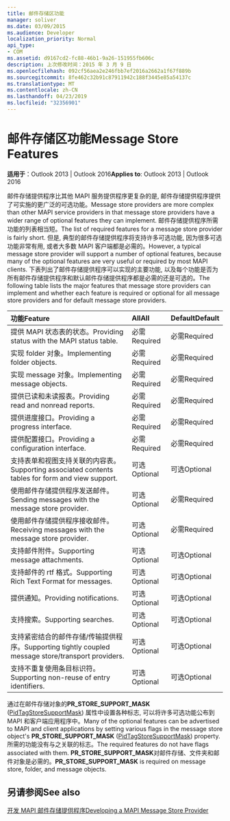 ```yaml
---
title: 邮件存储区功能
manager: soliver
ms.date: 03/09/2015
ms.audience: Developer
localization_priority: Normal
api_type:
- COM
ms.assetid: d9167cd2-fc88-46b1-9a26-151955fb606c
description: 上次修改时间：2015 年 3 月 9 日
ms.openlocfilehash: 092cf56aea2e246fbb7ef2016a2662a1f67f889b
ms.sourcegitcommit: 8fe462c32b91c87911942c188f3445e85a54137c
ms.translationtype: MT
ms.contentlocale: zh-CN
ms.lasthandoff: 04/23/2019
ms.locfileid: "32356901"
---
```

# <a name="message-store-features"></a><span data-ttu-id="a8ea4-103">邮件存储区功能</span><span class="sxs-lookup"><span data-stu-id="a8ea4-103">Message Store Features</span></span>

  
  
<span data-ttu-id="a8ea4-104">**适用于**：Outlook 2013 | Outlook 2016</span><span class="sxs-lookup"><span data-stu-id="a8ea4-104">**Applies to**: Outlook 2013 | Outlook 2016</span></span> 
  
<span data-ttu-id="a8ea4-105">邮件存储提供程序比其他 MAPI 服务提供程序更复杂的是, 邮件存储提供程序提供了可实施的更广泛的可选功能。</span><span class="sxs-lookup"><span data-stu-id="a8ea4-105">Message store providers are more complex than other MAPI service providers in that message store providers have a wider range of optional features they can implement.</span></span> <span data-ttu-id="a8ea4-106">邮件存储提供程序所需功能的列表相当短。</span><span class="sxs-lookup"><span data-stu-id="a8ea4-106">The list of required features for a message store provider is fairly short.</span></span> <span data-ttu-id="a8ea4-107">但是, 典型的邮件存储提供程序将支持许多可选功能, 因为很多可选功能非常有用, 或者大多数 MAPI 客户端都是必需的。</span><span class="sxs-lookup"><span data-stu-id="a8ea4-107">However, a typical message store provider will support a number of optional features, because many of the optional features are very useful or required by most MAPI clients.</span></span> <span data-ttu-id="a8ea4-108">下表列出了邮件存储提供程序可以实现的主要功能, 以及每个功能是否为所有邮件存储提供程序和默认邮件存储提供程序都是必需的还是可选的。</span><span class="sxs-lookup"><span data-stu-id="a8ea4-108">The following table lists the major features that message store providers can implement and whether each feature is required or optional for all message store providers and for default message store providers.</span></span>
  
|<span data-ttu-id="a8ea4-109">**功能**</span><span class="sxs-lookup"><span data-stu-id="a8ea4-109">**Feature**</span></span>|<span data-ttu-id="a8ea4-110">**All**</span><span class="sxs-lookup"><span data-stu-id="a8ea4-110">**All**</span></span>|<span data-ttu-id="a8ea4-111">**Default**</span><span class="sxs-lookup"><span data-stu-id="a8ea4-111">**Default**</span></span>|
|:-----|:-----|:-----|
|<span data-ttu-id="a8ea4-112">提供 MAPI 状态表的状态。</span><span class="sxs-lookup"><span data-stu-id="a8ea4-112">Providing status with the MAPI status table.</span></span>  <br/> |<span data-ttu-id="a8ea4-113">必需</span><span class="sxs-lookup"><span data-stu-id="a8ea4-113">Required</span></span>  <br/> |<span data-ttu-id="a8ea4-114">必需</span><span class="sxs-lookup"><span data-stu-id="a8ea4-114">Required</span></span>  <br/> |
|<span data-ttu-id="a8ea4-115">实现 folder 对象。</span><span class="sxs-lookup"><span data-stu-id="a8ea4-115">Implementing folder objects.</span></span>  <br/> |<span data-ttu-id="a8ea4-116">必需</span><span class="sxs-lookup"><span data-stu-id="a8ea4-116">Required</span></span>  <br/> |<span data-ttu-id="a8ea4-117">必需</span><span class="sxs-lookup"><span data-stu-id="a8ea4-117">Required</span></span>  <br/> |
|<span data-ttu-id="a8ea4-118">实现 message 对象。</span><span class="sxs-lookup"><span data-stu-id="a8ea4-118">Implementing message objects.</span></span>  <br/> |<span data-ttu-id="a8ea4-119">必需</span><span class="sxs-lookup"><span data-stu-id="a8ea4-119">Required</span></span>  <br/> |<span data-ttu-id="a8ea4-120">必需</span><span class="sxs-lookup"><span data-stu-id="a8ea4-120">Required</span></span>  <br/> |
|<span data-ttu-id="a8ea4-121">提供已读和未读报表。</span><span class="sxs-lookup"><span data-stu-id="a8ea4-121">Providing read and nonread reports.</span></span>  <br/> |<span data-ttu-id="a8ea4-122">必需</span><span class="sxs-lookup"><span data-stu-id="a8ea4-122">Required</span></span>  <br/> |<span data-ttu-id="a8ea4-123">必需</span><span class="sxs-lookup"><span data-stu-id="a8ea4-123">Required</span></span>  <br/> |
|<span data-ttu-id="a8ea4-124">提供进度接口。</span><span class="sxs-lookup"><span data-stu-id="a8ea4-124">Providing a progress interface.</span></span>  <br/> |<span data-ttu-id="a8ea4-125">必需</span><span class="sxs-lookup"><span data-stu-id="a8ea4-125">Required</span></span>  <br/> |<span data-ttu-id="a8ea4-126">必需</span><span class="sxs-lookup"><span data-stu-id="a8ea4-126">Required</span></span>  <br/> |
|<span data-ttu-id="a8ea4-127">提供配置接口。</span><span class="sxs-lookup"><span data-stu-id="a8ea4-127">Providing a configuration interface.</span></span>  <br/> |<span data-ttu-id="a8ea4-128">必需</span><span class="sxs-lookup"><span data-stu-id="a8ea4-128">Required</span></span>  <br/> |<span data-ttu-id="a8ea4-129">必需</span><span class="sxs-lookup"><span data-stu-id="a8ea4-129">Required</span></span>  <br/> |
|<span data-ttu-id="a8ea4-130">支持表单和视图支持关联的内容表。</span><span class="sxs-lookup"><span data-stu-id="a8ea4-130">Supporting associated contents tables for form and view support.</span></span>  <br/> |<span data-ttu-id="a8ea4-131">可选</span><span class="sxs-lookup"><span data-stu-id="a8ea4-131">Optional</span></span>  <br/> |<span data-ttu-id="a8ea4-132">可选</span><span class="sxs-lookup"><span data-stu-id="a8ea4-132">Optional</span></span>  <br/> |
|<span data-ttu-id="a8ea4-133">使用邮件存储提供程序发送邮件。</span><span class="sxs-lookup"><span data-stu-id="a8ea4-133">Sending messages with the message store provider.</span></span>  <br/> |<span data-ttu-id="a8ea4-134">可选</span><span class="sxs-lookup"><span data-stu-id="a8ea4-134">Optional</span></span>  <br/> |<span data-ttu-id="a8ea4-135">必需</span><span class="sxs-lookup"><span data-stu-id="a8ea4-135">Required</span></span>  <br/> |
|<span data-ttu-id="a8ea4-136">使用邮件存储提供程序接收邮件。</span><span class="sxs-lookup"><span data-stu-id="a8ea4-136">Receiving messages with the message store provider.</span></span>  <br/> |<span data-ttu-id="a8ea4-137">可选</span><span class="sxs-lookup"><span data-stu-id="a8ea4-137">Optional</span></span>  <br/> |<span data-ttu-id="a8ea4-138">必需</span><span class="sxs-lookup"><span data-stu-id="a8ea4-138">Required</span></span>  <br/> |
|<span data-ttu-id="a8ea4-139">支持邮件附件。</span><span class="sxs-lookup"><span data-stu-id="a8ea4-139">Supporting message attachments.</span></span>  <br/> |<span data-ttu-id="a8ea4-140">可选</span><span class="sxs-lookup"><span data-stu-id="a8ea4-140">Optional</span></span>  <br/> |<span data-ttu-id="a8ea4-141">可选</span><span class="sxs-lookup"><span data-stu-id="a8ea4-141">Optional</span></span>  <br/> |
|<span data-ttu-id="a8ea4-142">支持邮件的 rtf 格式。</span><span class="sxs-lookup"><span data-stu-id="a8ea4-142">Supporting Rich Text Format for messages.</span></span>  <br/> |<span data-ttu-id="a8ea4-143">可选</span><span class="sxs-lookup"><span data-stu-id="a8ea4-143">Optional</span></span>  <br/> |<span data-ttu-id="a8ea4-144">可选</span><span class="sxs-lookup"><span data-stu-id="a8ea4-144">Optional</span></span>  <br/> |
|<span data-ttu-id="a8ea4-145">提供通知。</span><span class="sxs-lookup"><span data-stu-id="a8ea4-145">Providing notifications.</span></span>  <br/> |<span data-ttu-id="a8ea4-146">可选</span><span class="sxs-lookup"><span data-stu-id="a8ea4-146">Optional</span></span>  <br/> |<span data-ttu-id="a8ea4-147">可选</span><span class="sxs-lookup"><span data-stu-id="a8ea4-147">Optional</span></span>  <br/> |
|<span data-ttu-id="a8ea4-148">支持搜索。</span><span class="sxs-lookup"><span data-stu-id="a8ea4-148">Supporting searches.</span></span>  <br/> |<span data-ttu-id="a8ea4-149">可选</span><span class="sxs-lookup"><span data-stu-id="a8ea4-149">Optional</span></span>  <br/> |<span data-ttu-id="a8ea4-150">可选</span><span class="sxs-lookup"><span data-stu-id="a8ea4-150">Optional</span></span>  <br/> |
|<span data-ttu-id="a8ea4-151">支持紧密结合的邮件存储/传输提供程序。</span><span class="sxs-lookup"><span data-stu-id="a8ea4-151">Supporting tightly coupled message store/transport providers.</span></span>  <br/> |<span data-ttu-id="a8ea4-152">可选</span><span class="sxs-lookup"><span data-stu-id="a8ea4-152">Optional</span></span>  <br/> |<span data-ttu-id="a8ea4-153">可选</span><span class="sxs-lookup"><span data-stu-id="a8ea4-153">Optional</span></span>  <br/> |
|<span data-ttu-id="a8ea4-154">支持不重复使用条目标识符。</span><span class="sxs-lookup"><span data-stu-id="a8ea4-154">Supporting non-reuse of entry identifiers.</span></span>  <br/> |<span data-ttu-id="a8ea4-155">可选</span><span class="sxs-lookup"><span data-stu-id="a8ea4-155">Optional</span></span>  <br/> |<span data-ttu-id="a8ea4-156">可选</span><span class="sxs-lookup"><span data-stu-id="a8ea4-156">Optional</span></span>  <br/> |
   
<span data-ttu-id="a8ea4-157">通过在邮件存储对象的**PR_STORE_SUPPORT_MASK** ([PidTagStoreSupportMask](pidtagstoresupportmask-canonical-property.md)) 属性中设置各种标志, 可以将许多可选功能公布到 MAPI 和客户端应用程序中。</span><span class="sxs-lookup"><span data-stu-id="a8ea4-157">Many of the optional features can be advertised to MAPI and client applications by setting various flags in the message store object's **PR_STORE_SUPPORT_MASK** ([PidTagStoreSupportMask](pidtagstoresupportmask-canonical-property.md)) property.</span></span> <span data-ttu-id="a8ea4-158">所需的功能没有与之关联的标志。</span><span class="sxs-lookup"><span data-stu-id="a8ea4-158">The required features do not have flags associated with them.</span></span> <span data-ttu-id="a8ea4-159">**PR_STORE_SUPPORT_MASK**对邮件存储、文件夹和邮件对象是必需的。</span><span class="sxs-lookup"><span data-stu-id="a8ea4-159">**PR_STORE_SUPPORT_MASK** is required on message store, folder, and message objects.</span></span> 
  
## <a name="see-also"></a><span data-ttu-id="a8ea4-160">另请参阅</span><span class="sxs-lookup"><span data-stu-id="a8ea4-160">See also</span></span>



[<span data-ttu-id="a8ea4-161">开发 MAPI 邮件存储提供程序</span><span class="sxs-lookup"><span data-stu-id="a8ea4-161">Developing a MAPI Message Store Provider</span></span>](developing-a-mapi-message-store-provider.md)


